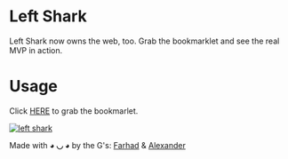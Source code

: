 Left Shark
==========

Left Shark now owns the web, too. Grab the bookmarklet and see the real MVP in action.

# Usage

Click <a href='http://left-shark.github.io/left-shark/' target='_blank'>HERE</a> to grab the bookmarlet.

<a href='http://left-shark.github.io/left-shark/' target='_blank'><img src='http://www.independent.co.uk/incoming/article10017206.ece/alternates/w620/v2-Katy-Perry.jpg' alt='left shark'></a>

Made with <strong>◕ ◡ ◕</strong> by the G's: <a target='_blank' href='https://github.com/FarhadG'>Farhad</a> & <a target='_blank' href='https://github.com/alexanderGugel'>Alexander</a>
